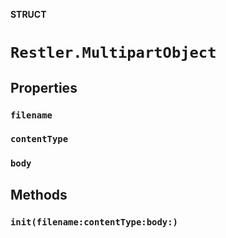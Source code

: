 **STRUCT**

# `Restler.MultipartObject`

## Properties
### `filename`

### `contentType`

### `body`

## Methods
### `init(filename:contentType:body:)`
